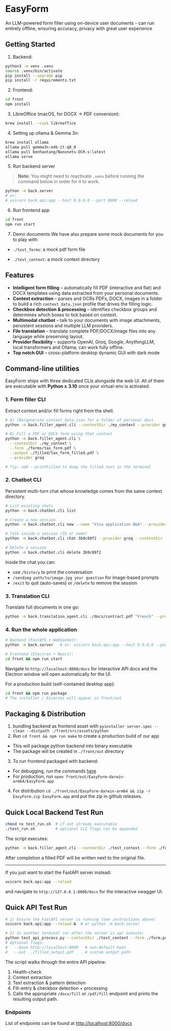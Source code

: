# EasyForm

An LLM-powered form filler using on-device user documents - can run entirely offline, ensuring accuracy, privacy with great user experience

## Getting Started

1. Backend:

```bash
python3 -m venv .venv
source .venv/bin/activate
pip install --upgrade pip
pip install -r requirements.txt
```

2. Frontend:

```bash
cd front
npm install
```

3. LibreOffice (macOS, for DOCX → PDF conversion):

```bash
brew install --cask libreoffice
```

4. Setting up ollama & Gemma 3n:

```bash
brew install ollama
ollama pull gemma3n:e4b-it-q8_0
ollama pull benhaotang/Nanonets-OCR-s:latest
ollama serve
```

5. Run backend server

> **Note:** You might need to reactivate `.venv` before running the command below in order for it to work.

```bash
python -m back.server
# or: 
# uvicorn back.api:app --host 0.0.0.0 --port 8000 --reload
```

6. Run frontend app

```bash
cd front
npm run start
```

7. Demo documents
   We have also prepare some mock documents for you to play with:

- `./test_forms`: a mock pdf form file
<!-- TODO: Need to find some mock context files -->
- `./test_context`: a mock context directory

## Features

- **Intelligent form filling** – automatically fill PDF (interactive and flat) and DOCX templates using data extracted from your personal documents.
- **Context extraction** – parses and OCRs PDFs, DOCX, images in a folder to build a rich `context_data.json` profile that drives the filling logic.
- **Checkbox detection & processing** – identifies checkbox groups and determines which boxes to tick based on context.
- **Multimodal chatbot** – talk to your documents with image attachments, persistent sessions and multiple LLM providers.
- **File translation** – translate complete PDF/DOCX/image files into any language while preserving layout.
- **Provider flexibility** – supports OpenAI, Groq, Google, AnythingLLM, local transformers and Ollama; can work fully offline.
- **Top notch GUI** – cross-platform desktop dynamic GUI with dark mode

## Command-line utilities

EasyForm ships with three dedicated CLIs alongside the web UI. All of them are executable with **Python ≥ 3.10** once your virtual-env is activated.

### 1. Form filler CLI

Extract context and/or fill forms right from the shell.

```bash
# A) (Re)generate context_data.json for a folder of personal docs
python -m back.filler_agent.cli --contextDir ./my_context --provider google

# B) Fill a PDF or DOCX form using that context
python -m back.filler_agent.cli \
  --contextDir ./my_context \
  --form ./forms/tax_form.pdf \
  --output ./filled/tax_form_filled.pdf \
  --provider groq

# Tip: add --printFilled to dump the filled text in the terminal
```

### 2. Chatbot CLI

Persistent multi-turn chat whose knowledge comes from the same context directory.

```bash
# List existing chats
python -m back.chatbot.cli list

# Create a new session
python -m back.chatbot.cli new --name "Visa application Q&A" --provider openai --contextDir ./my_context

# Talk inside a session (ID or name)
python -m back.chatbot.cli chat 3b9c88f2 --provider groq --contextDir ./my_context

# Delete a session
python -m back.chatbot.cli delete 3b9c88f2
```

Inside the chat you can:

- use `/history` to print the conversation
- `/sendimg path/to/image.jpg your question` for image-based prompts
- `/exit` to quit (auto-saves) or `/delete` to remove the session

### 3. Translation CLI

Translate full documents in one go:

```bash
python -m back.translation_agent.cli ./docs/contract.pdf "French" --provider openai --output ./docs/contract_fr.pdf
```

### 4. Run the whole application

```bash
# Backend (FastAPI + WebSocket):
python -m back.server   # or: uvicorn back.api:app --host 0.0.0.0 --port 8000 --reload

# Frontend (Electron + React):
cd front && npm run start
```

Navigate to `http://localhost:8000/docs` for interactive API docs and the Electron window will open automatically for the UI.

For a production build (self-contained desktop app):

```bash
cd front && npm run package
# The installer / binaries will appear in front/out
```

## Packaging & Distribution

1. bundling backend as frontend asset with `pyinstaller server.spec --clean --distpath ./front/src/assets/python`
2. Run `cd front && npm run make` to create a production build of our app
  - This will package python backend into binary executable
  - The package will be created in `./front/out` directory
3. To run frontend packaged with backend:
  + For debugging, run the commands [here](https://github.com/hieu-lee/tic-tac-toe/blob/79916f817f8dd462cc8aad6ca182c867980b269a/front/mprocs.yaml#L1-L7)
  + For production, run `open front/out/EasyForm-darwin-arm64/EasyForm.app`
4. For distribution `cd ./front/out/EasyForm-darwin-arm64 && zip -r EasyForm.zip EasyForm.app` and put the zip in github releases.

## Quick Local Backend Test Run

```bash
chmod +x test_run.sh  # if not already executable
./test_run.sh         # optional CLI flags can be appended
```

The script executes:

```bash
python -m back.filler_agent.cli --contextDir ./test_context --form ./form.pdf --provider google
```

After completion a filled PDF will be written next to the original file.

---

If you just want to start the FastAPI server instead:

```bash
uvicorn back.api:app --reload
```

and navigate to `http://127.0.0.1:8000/docs` for the interactive swagger UI.

## Quick API Test Run

```bash
# 1) Ensure the FastAPI server is running (see instructions above)
uvicorn back.api:app --reload &  # or python -m back.server

# 2) In another terminal (or after the server is up) execute:
python test_api_process.py --contextDir ./test_context --form ./form.pdf --provider google
# Optional flags:
#   --base http://localhost:8000   # non-default host
#   --out  ./filled_output.pdf     # custom output path
```

The script walks through the entire API pipeline:

1. Health-check
2. Context extraction
3. Text extraction & pattern detection
4. Fill-entry & checkbox detection + processing
5. Calls the appropriate `/docx/fill` or `/pdf/fill` endpoint and prints the resulting output path.

### Endpoints

List of endpoints can be found at <http://localhost:8000/docs>

